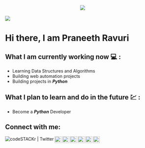 <h1 align="center">
  <img src="https://github-readme-streak-stats.herokuapp.com?user=praneethravuri&theme=dark)](https://git.io/streak-stats">
  <br />
</h1>

![](https://komarev.com/ghpvc/?username=praneethravuri)


# Hi there, I am Praneeth Ravuri

## What I am currently working now :computer: :
* Learning Data Structures and Algorithms
* Building web automation projects
* Building projects in ***Python***

## What I plan to learn and do in the future :chart: :
* Become a ***Python*** Developer



## Connect with me:

[<img align="left" alt="codeSTACKr | Twitter"  src="https://img.icons8.com/color/48/000000/twitter--v2.png" />][twitter]
[<img align="left" alt="codeSTACKr | LinkedIn" width="22px" src="https://img.icons8.com/fluent/48/000000/linkedin.png" />][linkedin]
[<img align="left" alt="codeSTACKr | Instagram" width="22px" src="https://cdn.jsdelivr.net/npm/simple-icons@v3/icons/instagram.svg" />][instagram]
[<img align="left" alt="codeSTACKr | Instagram" width="22px" src="https://cdn.jsdelivr.net/npm/simple-icons@v3/icons/instagram.svg" />][reddit]
[<img align="left" alt="codeSTACKr | Instagram" width="22px" src="https://cdn.jsdelivr.net/npm/simple-icons@v3/icons/instagram.svg" />][facebook]
[<img align="left" alt="codeSTACKr | Instagram" width="22px" src="https://cdn.jsdelivr.net/npm/simple-icons@v3/icons/instagram.svg" />][github]
[<img align="left" alt="codeSTACKr | Instagram" width="22px" src="https://cdn.jsdelivr.net/npm/simple-icons@v3/icons/instagram.svg" />][linkedin]


[reddit]: https://www.reddit.com/user/BhelPuri69
[twitter]: https://twitter.com/ravuri_praneeth
[instagram]: https://www.instagram.com/praneeth.ravuri/
[facebook]: https://www.facebook.com/ravuri.praneeth
[github]: https://github.com/praneethravuri
[linkedin]: https://www.linkedin.com/in/ravuri-praneeth-176678204/
